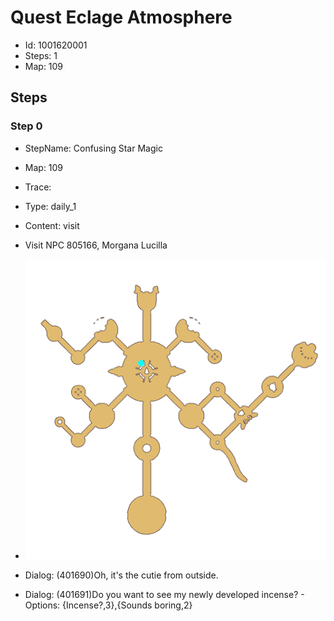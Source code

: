 # Quest Eclage Atmosphere

- Id: 1001620001
- Steps: 1
- Map: 109

## Steps

### Step 0
- StepName:  Confusing Star Magic
- Map:  109
- Trace:  
- Type:  daily_1
- Content:  visit
- Visit NPC 805166, Morgana Lucilla

- ![images/1001620001_0.png](images/1001620001_0.png)
- Dialog: (401690)Oh, it's the cutie from outside.
- Dialog: (401691)Do you want to see my newly developed incense? - Options: {Incense?,3},{Sounds boring,2}


